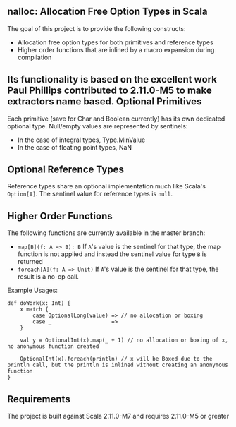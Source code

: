nalloc: Allocation Free Option Types in Scala
------

The goal of this project is to provide the following constructs:
- Allocation free option types for both primitives and reference types
- Higher order functions that are inlined by a macro expansion during compilation

Its functionality is based on the excellent work Paul Phillips contributed to 2.11.0-M5 to make extractors name based.
Optional Primitives
------

Each primitive (save for Char and Boolean currently) has its own dedicated optional type. Null/empty values are represented by sentinels:
- In the case of integral types, Type.MinValue
- In the case of floating point types, NaN

Optional Reference Types
------

Reference types share an optional implementation much like Scala's `Option[A]`. The sentinel value for reference types is `null`.

Higher Order Functions
------

The following functions are currently available in the master branch:
- `map[B](f: A => B): B` If `A`'s value is the sentinel for that type, the map function is not applied and instead the sentinel value for type `B` is returned
- `foreach[A](f: A => Unit)` If `A`'s value is the sentinel for that type, the result is a no-op call.

Example Usages:
```
def doWork(x: Int) {
    x match {
        case OptionalLong(value) => // no allocation or boxing
        case _                   =>
    }

    val y = OptionalInt(x).map(_ + 1) // no allocation or boxing of x, no anonymous function created

    OptionalInt(x).foreach(println) // x will be Boxed due to the println call, but the println is inlined without creating an anonymous function
}
```

Requirements
------

The project is built against Scala 2.11.0-M7 and requires 2.11.0-M5 or greater
